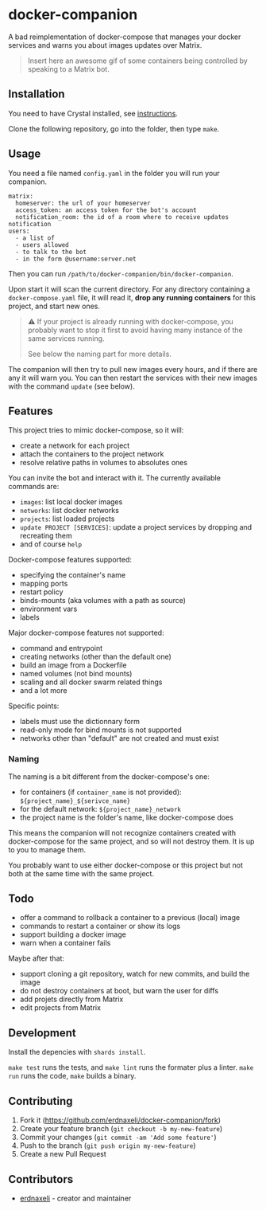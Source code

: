 # docker-companion

A bad reimplementation of docker-compose that manages your docker services and
warns you about images updates over Matrix.

> Insert here an awesome gif of some containers being controlled by speaking
> to a Matrix bot.

## Installation

You need to have Crystal installed, see
[instructions](https://crystal-lang.org/install/).

Clone the following repository, go into the folder, then type `make`.

## Usage

You need a file named `config.yaml` in the folder you will run your companion.

```
matrix:
  homeserver: the url of your homeserver
  access_token: an access token for the bot's account
  notification_room: the id of a room where to receive updates notification
users:
  - a list of
  - users allowed
  - to talk to the bot
  - in the form @username:server.net
```

Then you can run `/path/to/docker-companion/bin/docker-companion`.

Upon start it will scan the current directory.
For any directory containing a `docker-compose.yaml` file, it will read it,
**drop any running containers** for this project, and start new ones.

> :warning: If your project is already running with docker-compose, you probably
> want to stop it first to avoid having many instance of the same services running.
>
> See below the naming part for more details.

The companion will then try to pull new images every hours, and if there are
any it will warn you.
You can then restart the services with their new images with the command
`update` (see below).

## Features

This project tries to mimic docker-compose, so it will:
* create a network for each project
* attach the containers to the project network
* resolve relative paths in volumes to absolutes ones

You can invite the bot and interact with it.
The currently available commands are:
* `images`: list local docker images
* `networks`: list docker networks
* `projects`: list loaded projects
* `update PROJECT [SERVICES]`: update a project services by dropping and recreating them
* and of course `help`

Docker-compose features supported:
* specifying the container's name
* mapping ports
* restart policy
* binds-mounts (aka volumes with a path as source)
* environment vars
* labels

Major docker-compose features not supported:
* command and entrypoint
* creating networks (other than the default one)
* build an image from a Dockerfile
* named volumes (not bind mounts)
* scaling and all docker swarm related things
* and a lot more

Specific points:
* labels must use the dictionnary form
* read-only mode for bind mounts is not supported
* networks other than "default" are not created and must exist

### Naming

The naming is a bit different from the docker-compose's one:
  * for containers (if `container_name` is not provided):
    `${project_name}_${serivce_name}`
  * for the default network: `${project_name}_network`
  * the project name is the folder's name, like docker-compose does

This means the companion will not recognize containers created with docker-compose
for the same project, and so will not destroy them.
It is up to you to manage them.

You probably want to use either docker-compose or this project but not both at
the same time with the same project.

## Todo

* offer a command to rollback a container to a previous (local) image
* commands to restart a container or show its logs
* support building a docker image
* warn when a container fails

Maybe after that:
* support cloning a git repository, watch for new commits, and build the image
* do not destroy containers at boot, but warn the user for diffs
* add projets directly from Matrix
* edit projects from Matrix

## Development

Install the depencies with `shards install`.

`make test` runs the tests, and `make lint` runs the formater plus a linter.
`make run` runs the code, `make` builds a binary.

## Contributing

1. Fork it (<https://github.com/erdnaxeli/docker-companion/fork>)
2. Create your feature branch (`git checkout -b my-new-feature`)
3. Commit your changes (`git commit -am 'Add some feature'`)
4. Push to the branch (`git push origin my-new-feature`)
5. Create a new Pull Request

## Contributors

- [erdnaxeli](https://github.com/erdnaxeli) - creator and maintainer
